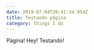 ```yaml
---
date: 2019-07-04T20:41:34.954Z
title: Testando página
category: things I do
---
```

Página! Hey! Testando!
